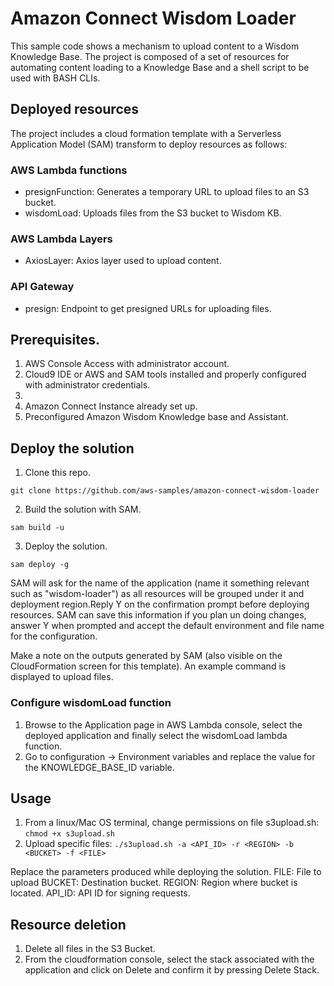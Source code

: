 # Amazon Connect Wisdom Loader

This sample code shows a mechanism to upload content to a Wisdom Knowledge Base. The project is composed of a set of resources for automating content loading to a Knowledge Base and a shell script to be used with BASH CLIs.

## Deployed resources

The project includes a cloud formation template with a Serverless Application Model (SAM) transform to deploy resources as follows:

### AWS Lambda functions

- presignFunction: Generates a temporary URL to upload files to an S3 bucket.
- wisdomLoad: Uploads files from the S3 bucket to Wisdom KB.

### AWS Lambda Layers
 - AxiosLayer: Axios layer used to upload content.

### API Gateway 
- presign: Endpoint to get presigned URLs for uploading files.


## Prerequisites.

1. AWS Console Access with administrator account.
1. Cloud9 IDE or AWS and SAM tools installed and properly configured with administrator credentials.
1. 
1. Amazon Connect Instance already set up.
1. Preconfigured Amazon Wisdom Knowledge base and Assistant.

## Deploy the solution
1. Clone this repo.

`git clone https://github.com/aws-samples/amazon-connect-wisdom-loader`

2. Build the solution with SAM.

`sam build -u` 

3. Deploy the solution.

`sam deploy -g`

SAM will ask for the name of the application (name it something relevant such as "wisdom-loader") as all resources will be grouped under it and deployment region.Reply Y on the confirmation prompt before deploying resources. SAM can save this information if you plan un doing changes, answer Y when prompted and accept the default environment and file name for the configuration.

Make a note on the outputs generated by SAM (also visible on the CloudFormation screen for this template). An example command is displayed to upload files.
### Configure wisdomLoad function
1. Browse to the Application page in AWS Lambda console, select the deployed application and finally select the wisdomLoad lambda function.
1. Go to configuration -> Environment variables and replace the value for the KNOWLEDGE_BASE_ID variable.

## Usage 
1. From a linux/Mac OS terminal, change permissions on file s3upload.sh:
    `chmod +x s3upload.sh`
1. Upload specific files: 
    `./s3upload.sh -a <API_ID> -r <REGION> -b <BUCKET> -f <FILE>`

Replace the parameters produced while deploying the solution.
FILE: File to upload
BUCKET: Destination bucket.
REGION: Region where bucket is located.
API_ID: API ID for signing requests.


## Resource deletion
1. Delete all files in the S3 Bucket.
1. From the cloudformation console, select the stack associated with the application and click on Delete and confirm it by pressing Delete Stack.